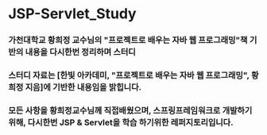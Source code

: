 # JSP-Servlet_Study
### 가천대학교 황희정 교수님의 "프로젝트로 배우는 자바 웹 프로그래밍"책 기반의 내용을 다시한번 정리하며 스터디
### 스터디 자료는 [한빛 아카데미, "프로젝트로 배우는 자바 웹 프로그래밍", 황희정 지음]에 기반한 내용임을 밝힙니다.
### 모든 사항을 황희정교수님께 직접배웠으며, 스프링프레임워크로 개발하기 위해, 다시한번 JSP & Servlet을 학습 하기위한 레퍼지토리입니다.

